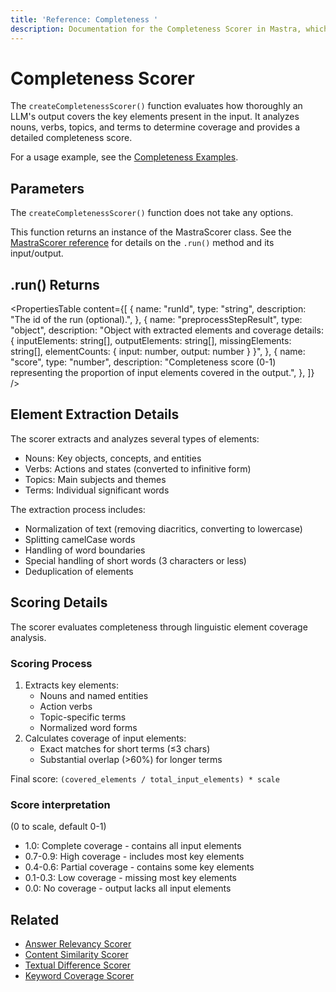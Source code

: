 ```yaml
---
title: 'Reference: Completeness '
description: Documentation for the Completeness Scorer in Mastra, which evaluates how thoroughly LLM outputs cover key elements present in the input.
---
```


# Completeness Scorer

The `createCompletenessScorer()` function evaluates how thoroughly an LLM's output covers the key elements present in the input. It analyzes nouns, verbs, topics, and terms to determine coverage and provides a detailed completeness score.

For a usage example, see the [Completeness Examples](/docs/examples/scorers/completeness).

## Parameters

The `createCompletenessScorer()` function does not take any options.

This function returns an instance of the MastraScorer class. See the [MastraScorer reference](./mastra-scorer) for details on the `.run()` method and its input/output.

## .run() Returns

<PropertiesTable
content={[
{
name: "runId",
type: "string",
description: "The id of the run (optional).",
},
{
name: "preprocessStepResult",
type: "object",
description: "Object with extracted elements and coverage details: { inputElements: string[], outputElements: string[], missingElements: string[], elementCounts: { input: number, output: number } }",
},
{
name: "score",
type: "number",
description: "Completeness score (0-1) representing the proportion of input elements covered in the output.",
},
]}
/>

## Element Extraction Details

The scorer extracts and analyzes several types of elements:

- Nouns: Key objects, concepts, and entities
- Verbs: Actions and states (converted to infinitive form)
- Topics: Main subjects and themes
- Terms: Individual significant words

The extraction process includes:

- Normalization of text (removing diacritics, converting to lowercase)
- Splitting camelCase words
- Handling of word boundaries
- Special handling of short words (3 characters or less)
- Deduplication of elements

## Scoring Details

The scorer evaluates completeness through linguistic element coverage analysis.

### Scoring Process

1. Extracts key elements:
   - Nouns and named entities
   - Action verbs
   - Topic-specific terms
   - Normalized word forms
2. Calculates coverage of input elements:
   - Exact matches for short terms (≤3 chars)
   - Substantial overlap (>60%) for longer terms

Final score: `(covered_elements / total_input_elements) * scale`

### Score interpretation

(0 to scale, default 0-1)

- 1.0: Complete coverage - contains all input elements
- 0.7-0.9: High coverage - includes most key elements
- 0.4-0.6: Partial coverage - contains some key elements
- 0.1-0.3: Low coverage - missing most key elements
- 0.0: No coverage - output lacks all input elements

## Related

- [Answer Relevancy Scorer](./answer-relevancy)
- [Content Similarity Scorer](./content-similarity)
- [Textual Difference Scorer](./textual-difference)
- [Keyword Coverage Scorer](./keyword-coverage)
